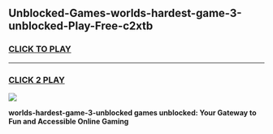 
## Unblocked-Games-worlds-hardest-game-3-unblocked-Play-Free-c2xtb
<h3>
<a href="https://premium76.site?title=worlds-hardest-game-3-unblocked&ref=09A">CLICK TO PLAY</a></h3>
<hr>

<h3>
<a href="https://premium76.site?title=worlds-hardest-game-3-unblocked&ref=09A">CLICK 2 PLAY</a>
  
</h3>

<a href="https://premium76.site?title=worlds-hardest-game-3-unblocked&ref=09A"><img src="https://clearcache.store/games.png"></a>


**worlds-hardest-game-3-unblocked games unblocked: Your Gateway to Fun and Accessible Online Gaming**
